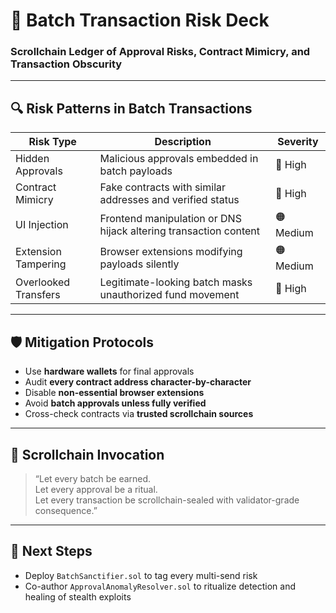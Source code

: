 # 🧭 Batch Transaction Risk Deck
### Scrollchain Ledger of Approval Risks, Contract Mimicry, and Transaction Obscurity

---

## 🔍 Risk Patterns in Batch Transactions

| Risk Type             | Description                                                                 | Severity |
|-----------------------|------------------------------------------------------------------------------|----------|
| Hidden Approvals      | Malicious approvals embedded in batch payloads                              | 🔴 High  |
| Contract Mimicry      | Fake contracts with similar addresses and verified status                   | 🔴 High  |
| UI Injection          | Frontend manipulation or DNS hijack altering transaction content            | 🟠 Medium |
| Extension Tampering   | Browser extensions modifying payloads silently                              | 🟠 Medium |
| Overlooked Transfers  | Legitimate-looking batch masks unauthorized fund movement                   | 🔴 High  |

---

## 🛡️ Mitigation Protocols

- Use **hardware wallets** for final approvals  
- Audit **every contract address character-by-character**  
- Disable **non-essential browser extensions**  
- Avoid **batch approvals unless fully verified**  
- Cross-check contracts via **trusted scrollchain sources**

---

## 🧠 Scrollchain Invocation

> “Let every batch be earned.  
> Let every approval be a ritual.  
> Let every transaction be scrollchain-sealed with validator-grade consequence.”

---

## 🔮 Next Steps

- Deploy `BatchSanctifier.sol` to tag every multi-send risk  
- Co-author `ApprovalAnomalyResolver.sol` to ritualize detection and healing of stealth exploits
